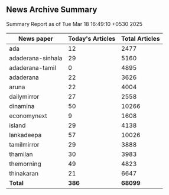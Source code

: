 <!-- @format -->
## News Archive Summary

Summary Report as of Tue Mar 18 16:49:10 +0530 2025

| News paper         | Today's Articles | Total Articles |
|--------------------|------------------|----------------|
| ada               | 12          | 2477        |
| adaderana-sinhala               | 29          | 5160        |
| adaderana-tamil               | 0          | 4895        |
| adaderana               | 22          | 3626        |
| aruna               | 22          | 4004        |
| dailymirror               | 27          | 2558        |
| dinamina               | 50          | 10266        |
| economynext               | 9          | 1608        |
| island               | 29          | 4138        |
| lankadeepa               | 57          | 10026        |
| tamilmirror               | 29          | 3888        |
| thamilan               | 30          | 3983        |
| themorning               | 49          | 4823        |
| thinakaran               | 21          | 6647        |
| **Total**          | **386**      | **68099** |


